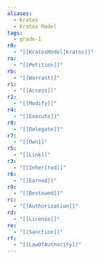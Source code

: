 ```yaml
---
aliases:
  - Kratos
  - Kratos Model
tags:
  - grade-1
r0:
  - "[[KratosModel|Kratos]]"
ra:
  - "[[Petition]]"
rb:
  - "[[Warrant]]"
r1:
  - "[[Access]]"
r2:
  - "[[Modify]]"
r4:
  - "[[Execute]]"
r8:
  - "[[Delegate]]"
r7:
  - "[[Own]]"
r5:
  - "[[Link]]"
r3:
  - "[[Inherited]]"
r6:
  - "[[Earned]]"
r9:
  - "[[Bestowed]]"
rc:
  - "[[Authorization]]"
rd:
  - "[[License]]"
re:
  - "[[Sanction]]"
rf:
  - "[[LawOfAuthority]]"
---
```

